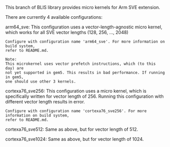 This branch of BLIS library provides micro kernels for Arm SVE extension.

There are currently 4 available configurations:

arm64_sve:
    This configuration uses a vector-length-agnostic micro kernel, which works
    for all SVE vector lengths (128, 256, ..., 2048)
    
    Configure with configuration name 'arm64_sve'. For more information on build system,
    refer to README.md.

    Note: 
    This microkernel uses vector prefetch instructions, which (to this day) are
    not yet supported in gem5. This results in bad performance. If running in gem5,
    one should use other 3 kernels.


cortexa76_sve256:
    This configuration uses a micro kernel, which is specifically written for
    vector length of 256. Running this configuration with different vector 
    length results in error.

    Configure with configuration name 'cortexa76_sve256'. For more information on build system,
    refer to README.md.


cortexa76_sve512:
    Same as above, but for vector length of 512.


cortexa76_sve1024:
    Same as above, but for vector length of 1024.
